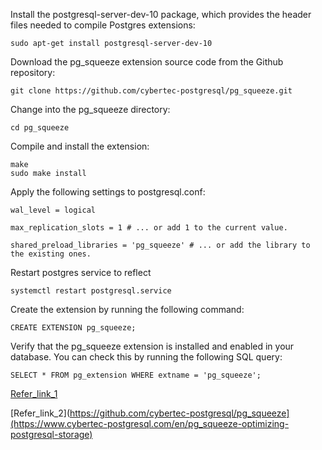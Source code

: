  Install the postgresql-server-dev-10 package, which provides the header files needed to compile Postgres extensions:

```
sudo apt-get install postgresql-server-dev-10
```

 Download the pg_squeeze extension source code from the Github repository:

```
git clone https://github.com/cybertec-postgresql/pg_squeeze.git
```

 Change into the pg_squeeze directory:
```
cd pg_squeeze
```

Compile and install the extension:
```
make
sudo make install
```

Apply the following settings to postgresql.conf:

```
wal_level = logical

max_replication_slots = 1 # ... or add 1 to the current value.

shared_preload_libraries = 'pg_squeeze' # ... or add the library to the existing ones.
```

Restart postgres service to reflect
```
systemctl restart postgresql.service
```
 
Create the extension by running the following command:
```
CREATE EXTENSION pg_squeeze; 
```
Verify that the pg_squeeze extension is installed and enabled in your database. You can check this by running the following SQL query:
```
SELECT * FROM pg_extension WHERE extname = 'pg_squeeze';
```

[Refer_link_1](https://github.com/cybertec-postgresql/pg_squeeze)

[Refer_link_2](https://github.com/cybertec-postgresql/pg_squeeze](https://www.cybertec-postgresql.com/en/pg_squeeze-optimizing-postgresql-storage)


